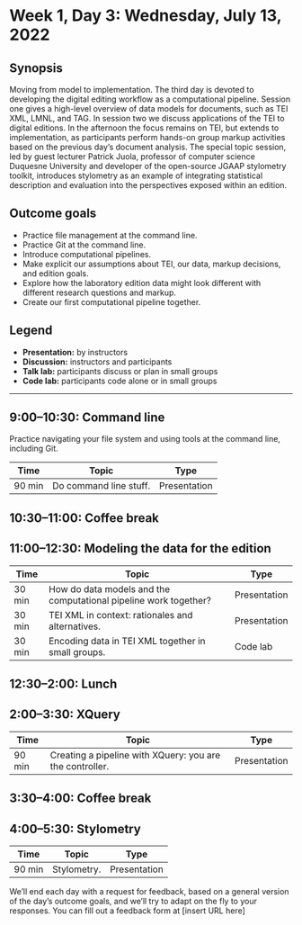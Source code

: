 # Week 1, Day 3: Wednesday, July 13, 2022
## Synopsis

Moving from model to implementation. The third day is devoted to developing the
                digital editing workflow as a computational pipeline. Session one gives a high-level
                overview of data models for documents, such as TEI XML, LMNL, and TAG. In session
                two we discuss applications of the TEI to digital editions. In the afternoon the
                focus remains on TEI, but extends to implementation, as participants perform
                hands-on group markup activities based on the previous day’s document analysis. The
                special topic session, led by guest lecturer Patrick Juola, professor of computer
                science Duquesne University and developer of the open-source JGAAP stylometry
                toolkit, introduces stylometry as an example of integrating statistical description
                and evaluation into the perspectives exposed within an edition.

## Outcome goals
* Practice file management at the command line.
* Practice Git at the command line.
* Introduce computational pipelines.
* Make explicit our assumptions about TEI, our data, markup decisions, and edition goals.
* Explore how the laboratory edition data might look different with different research questions and markup.
* Create our first computational pipeline together.

## Legend

* **Presentation:** by instructors
* **Discussion:** instructors and participants
* **Talk lab:** participants discuss or plan in small groups
* **Code lab:** participants code alone or in small groups

* * *
## 9:00–10:30: Command line

Practice navigating your file system and using tools at the command line, including Git. 

Time | Topic | Type
---- | ---- | ---- 
90 min | Do command line stuff. | Presentation

## 10:30–11:00: Coffee break

## 11:00–12:30: Modeling the data for the edition

Time | Topic | Type
---- | ---- | ---- 
30 min | How do data models and the computational pipeline work together? | Presentation
30 min | TEI XML in context: rationales and alternatives. | Presentation
30 min | Encoding data in TEI XML together in small groups. | Code lab

## 12:30–2:00: Lunch

## 2:00–3:30: XQuery

Time | Topic | Type
---- | ---- | ---- 
90 min | Creating a pipeline with XQuery: you are the controller. | Presentation

## 3:30–4:00: Coffee break

## 4:00–5:30: Stylometry

Time | Topic | Type
---- | ---- | ---- 
90 min | Stylometry. | Presentation

We’ll end each day with a request for feedback, based on a general version of the day’s outcome goals, and we’ll try to adapt on the fly to your responses. You can fill out a feedback form at [insert URL here]